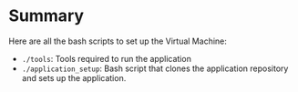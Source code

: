 # Summary

Here are all the bash scripts to set up the Virtual Machine:

- `./tools`: Tools required to run the application
- `./application_setup`: Bash script that clones the application repository and sets up the application.
